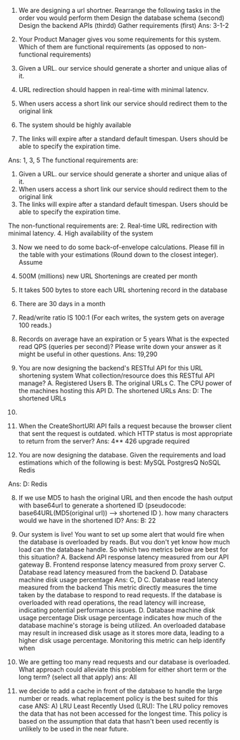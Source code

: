 1. We are designing a url shortner. Rearrange the following tasks in the order vou would perform
them
 Design the database schema (second)
 Design the backend APIs (thirdd)
 Gather requirements     (first)
 Ans: 3-1-2


2. Your Product Manager gives vou some requirements for this system. Which of them are functional
requirements (as opposed to non-functional requirements)
1. Given a URL.
our service should generate a shorter and unique alias of it.
2. URL redirection should happen in real-time with minimal latencv.
3. When users access a short link our service should redirect them to the original link
4. The system should be highly available
5. The links will expire after a standard default timespan. Users should be able to specify the expiration time.

Ans: 1, 3, 5 
The functional requirements are:
1. Given a URL.
our service should generate a shorter and unique alias of it.
3. When users access a short link our service should redirect them to the original link
5. The links will expire after a standard default timespan. Users should be able to specify the expiration time.

The non-functional requirements are:
2. Real-time URL redirection with minimal latency.
4. High availability of the system

3. Now we need to do some back-of-envelope calculations. Please fill in the table with your estimations (Round down to the closest integer). Assume
1. 500M (millions) new URL Shortenings are created per month
2. It takes 500 bytes to store each URL shortening record in the database
3. There are 30 days in a month
4. Read/write ratio IS 100:1 (For each writes, the system gets on average 100 reads.)
5. Records on average have an expiration or 5 years
What is the expected read QPS (queries per
second)? Please write down your answer as it might
be useful in other questions.
Ans: 19,290

4. You are now designing the backend's RESTful API for this URL shortening system What collection/resource does this RESTful API manage?
A. Registered Users
B. The original URLs
C. The CPU power of the machines hosting this API
D. The shortened URLs
Ans: D: The shortened URLs


5.


6. When the CreateShortURI API fails a request because the browser client that sent the request is
outdated. which HTTP status is most appropriate to return from the server?
Ans: 4**
426 upgrade required


7. You are now designing the database. Given the requirements and load estimations
which of the following is best:
MySQL
PostgresQ
NoSQL
Redis

Ans: D: Redis

8. If we use MD5 to hash the original URL and then encode the hash output with base64url to generate a shortened ID (pseudocode: base64URL(MD5(original url)) --> shortened ID ). how many characters would we have in the shortened ID?
Ans: B: 22

9. Our system is live! You want to set up some alert that would fire when the database is overloaded by reads. But vou don't yet know how much load can the database handle. So which two metrics
below are best for this situation?
A. Backend API response latency measured from our API
gateway
B. Frontend response latency measured
from proxy server
C. Database read latency measured from the backend
D. Database machine disk usage percentage
Ans: C, D
C. Database read latency measured from the backend
This metric directly measures the time taken by the database to respond to read requests. If the database is overloaded with read operations, the read latency will increase, indicating potential performance issues.
D. Database machine disk usage percentage
Disk usage percentage indicates how much of the database machine's storage is being utilized. An overloaded database may result in increased disk usage as it stores more data, leading to a higher disk usage percentage. Monitoring this metric can help identify when 

10. We are getting too many read requests and our database is overloaded. What approach could alleviate this problem for either short term or the long term?
(select all that apply)
ans: All


11. we decide to add a cache in front of the database to handle the large number or reads. what replacement policy is the best suited for this case
ANS: A) LRU
Least Recently Used (LRU): The LRU policy removes the data that has not been accessed for the longest time. This policy is based on the assumption that data that hasn't been used recently is unlikely to be used in the near future.